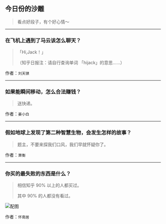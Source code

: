 ## 今日份的沙雕

> 看点好段子，有个好心情～


 
---

### 在飞机上遇到了马云该怎么聊天？

> 「Hi,Jack！」
> 
> （知乎日报注：请自行查询单词 「hijack」的意思……）


作者：`刘天骐`

---

### 如果能瞬间移动，怎么合法赚钱？

> 送快递。


作者：`姜小白`

---

### 假如地球上发现了第二种智慧生物，会发生怎样的故事？

> 题主，不要来探我们口风，我们早就怀疑你了。


作者：`萧衡`

---

### 你买的最失败的东西是什么？

> 相信知乎 90% 以上的人都买过。
> 
> 其中 90% 的人都没有看过。



![配图](http://pic1.zhimg.com/70/b759c07de0f70313c7155d30695a1910_b.jpg)


作者：`怀南居`